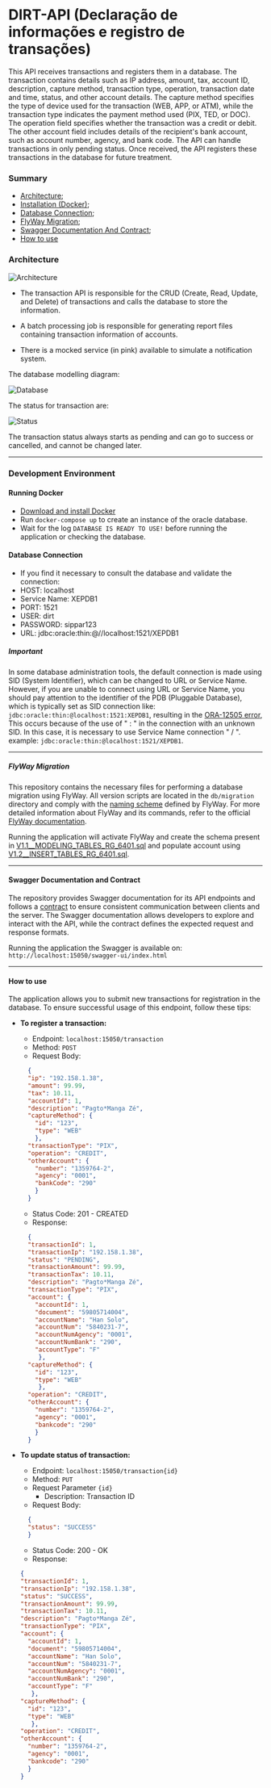 # DIRT-API (Declaração de informações e registro de transações)

This API receives transactions and registers them in a database. The transaction contains details such as IP address,
amount, tax, account ID, description, capture method, transaction type, operation, transaction date and time, status,
and other account details. The capture method specifies the type of device used for the transaction (WEB, APP, or ATM),
while the transaction type indicates the payment method used (PIX, TED, or DOC). The operation field specifies whether
the transaction was a credit or debit. The other account field includes details of the recipient's bank account,
such as account number, agency, and bank code. The API can handle transactions in only pending status. Once received,
the API registers these transactions in the database for future treatment.

### Summary

- [Architecture](#architecture);
- [Installation (Docker)](#running-docker);
- [Database Connection](#database-connection);
- [FlyWay Migration](#flyway-migration);
- [Swagger Documentation And Contract](#swagger-documentation-and-contract);
- [How to use](#how-to-use)

### Architecture

![Architecture](./src/main/resources/images/architecture.png)

- The transaction API is responsible for the CRUD (Create, Read, Update, and Delete) of transactions and calls the
  database to store the information.

- A batch processing job is responsible for generating report files containing transaction information of accounts.

- There is a mocked service (in pink) available to simulate a notification system.

The database modelling diagram:

![Database](./src/main/resources/images/database.png)

The status for transaction are:

![Status](./src/main/resources/images/status.png)

The transaction status always starts as pending and can go to success or cancelled, and cannot be changed later.

---

### Development Environment

#### Running Docker

- [Download and install Docker](https://docs.docker.com/get-docker/)
- Run `docker-compose up` to create an instance of the oracle database.
- Wait for the log `DATABASE IS READY TO USE!` before running the application or checking the database.

#### Database Connection

- If you find it necessary to consult the database and validate the connection:
- HOST: localhost
- Service Name: XEPDB1
- PORT: 1521
- USER: dirt
- PASSWORD: sippar123
- URL: jdbc:oracle:thin:@//localhost:1521/XEPDB1

##### Important

In some database administration tools, the default connection is made using SID (System Identifier), which can be
changed to URL or Service Name. However, if you are unable to connect using URL or Service Name, you should pay
attention to the identifier of the PDB (Pluggable Database), which is typically set as SID connection
like: `jdbc:oracle:thin:@localhost:1521:XEPDB1`, resulting in
the [ORA-12505 error](https://docs.oracle.com/en/database/oracle/oracle-database/19/errmg/ORA-12500.html#GUID-BD6AAC21-3F15-4F70-B3C5-064ADCF5EC51),
This occurs because of the use of " :  " in the connection with an unknown SID. In this case, it is necessary to use
Service Name connection " / ". example: `jdbc:oracle:thin:@localhost:1521/XEPDB1`.

---

##### FlyWay Migration

This repository contains the necessary files for performing a database migration using FlyWay. All version scripts are
located in the `db/migration` directory and comply with
the [naming scheme]((https://flywaydb.org/documentation/migrations#naming)) defined by FlyWay.
For more detailed information about FlyWay and its commands, refer to the
official [FlyWay documentation](https://flywaydb.org/documentation/).

Running the application will activate FlyWay and create the schema present
in [V1.1__MODELING_TABLES_RG_6401.sql](./src/main/resources/db/migration/V1.1__MODELING_TABLES_RG_6401.sql) and populate
account using [V1.2__INSERT_TABLES_RG_6401.sql](./src/main/resources/db/migration/V1.2__INSERT_TABLES_RG_6401.sql).

---

#### Swagger Documentation and Contract

The repository provides Swagger documentation for its API endpoints and follows
a [contract](./src/main/resources/static/dirt-api-contract.yaml) to ensure consistent
communication between clients and the server. The Swagger documentation allows developers to explore and interact with
the API, while the contract defines the expected request and response formats.

Running the application the Swagger is available on: `http://localhost:15050/swagger-ui/index.html`

---

#### How to use

The application allows you to submit new transactions for registration in the database. To ensure successful usage of
this endpoint, follow these tips:

- **To register a transaction:**
    - Endpoint: `localhost:15050/transaction`
    - Method: `POST`
    - Request Body:
    ```json
      { 
      "ip": "192.158.1.38", 
      "amount": 99.99, 
      "tax": 10.11, 
      "accountId": 1,
      "description": "Pagto*Manga Zé", 
      "captureMethod": { 
        "id": "123", 
        "type": "WEB" 
        }, 
      "transactionType": "PIX", 
      "operation": "CREDIT", 
      "otherAccount": { 
        "number": "1359764-2", 
        "agency": "0001", 
        "bankCode": "290" 
        } 
      }
    ```
    - Status Code: 201 - CREATED
    - Response:

  ```json
    {
    "transactionId": 1,
    "transactionIp": "192.158.1.38",
    "status": "PENDING",
    "transactionAmount": 99.99,
    "transactionTax": 10.11,
    "description": "Pagto*Manga Zé",
    "transactionType": "PIX",
    "account": {
      "accountId": 1,
      "document": "59805714004",
      "accountName": "Han Solo",
      "accountNum": "5840231-7",
      "accountNumAgency": "0001",
      "accountNumBank": "290",
      "accountType": "F"
       },
    "captureMethod": {
      "id": "123",
      "type": "WEB"
       },
    "operation": "CREDIT",
    "otherAccount": {
      "number": "1359764-2",
      "agency": "0001",
      "bankcode": "290"
      }
    }
  ```
- **To update status of transaction:**
    - Endpoint: `localhost:15050/transaction{id}`
    - Method: `PUT`
    - Request Parameter `{id}`
        - Description: Transaction ID
    - Request Body:

    ```json
      { 
      "status": "SUCCESS"
      }
    ```
    - Status Code: 200 - OK
    - Response:
  ```json
  {
  "transactionId": 1,
  "transactionIp": "192.158.1.38",
  "status": "SUCCESS",
  "transactionAmount": 99.99,
  "transactionTax": 10.11,
  "description": "Pagto*Manga Zé",
  "transactionType": "PIX",
  "account": {
    "accountId": 1,
    "document": "59805714004",
    "accountName": "Han Solo",
    "accountNum": "5840231-7",
    "accountNumAgency": "0001",
    "accountNumBank": "290",
    "accountType": "F"
     },
  "captureMethod": {
    "id": "123",
    "type": "WEB"
     },
  "operation": "CREDIT",
  "otherAccount": {
    "number": "1359764-2",
    "agency": "0001",
    "bankcode": "290"
    }
  }
  ```